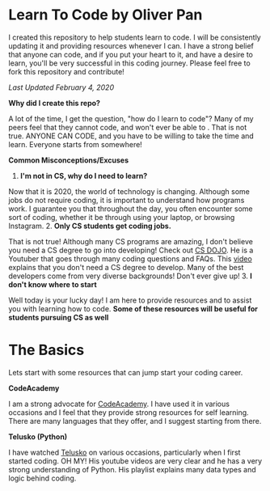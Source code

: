 # Learn To Code by Oliver Pan

I created this repository to help students learn to code. I will be consistently updating it and providing resources whenever I can. I have a strong belief that anyone can code, and if you put your heart to it, and have a desire to learn, you'll be very successful in this coding journey. Please feel free to fork this repository and contribute!

*Last Updated February 4, 2020*

**Why did I create this repo?**

A lot of the time, I get the question, "how do I learn to code"? Many of my peers feel that they cannot code, and won't ever be able to . That is not true. ANYONE CAN CODE, and you have to be willing to take the time and learn. Everyone starts from somewhere!

**Common Misconceptions/Excuses**

1. **I'm not in CS, why do I need to learn?**

Now that it is 2020, the world of technology is changing. Although some jobs do not require coding, it is important to understand how programs work. I guarantee you that throughout the day, you often encounter some sort of coding, whether it be through using your laptop, or browsing Instagram.
2. **Only CS students get coding jobs.**

That is not true! Although many CS programs are amazing, I don't believe you need a CS degree to go into developing! Check out [CS DOJO](https://www.youtube.com/channel/UCxX9wt5FWQUAAz4UrysqK9A). He is a Youtuber that goes through many coding questions and FAQs. This [video](https://www.youtube.com/watch?v=UPO-9iMjBpc) explains that you don't need a CS degree to develop. Many of the best developers come from very diverse backgrounds! Don't ever give up!
3. **I don't know where to start**

Well today is your lucky day! I am here to provide resources and to assist you with learning how to code. **Some of these resources will be useful for students pursuing CS as well**


# The Basics

Lets start with some resources that can jump start your coding career.

**CodeAcademy**

I am a strong advocate for [CodeAcademy](https://www.codecademy.com/). I have used it in various occasions and I feel that they provide strong resources for self learning. There are many languages that they offer, and I suggest starting from there.

**Telusko (Python)**

I have watched [Telusko](https://www.youtube.com/user/javaboynavin) on various occasions, particularly when I first started coding. OH MY! His youtube videos are very clear and he has a very strong understanding of Python. His playlist explains many data types and logic behind coding.
